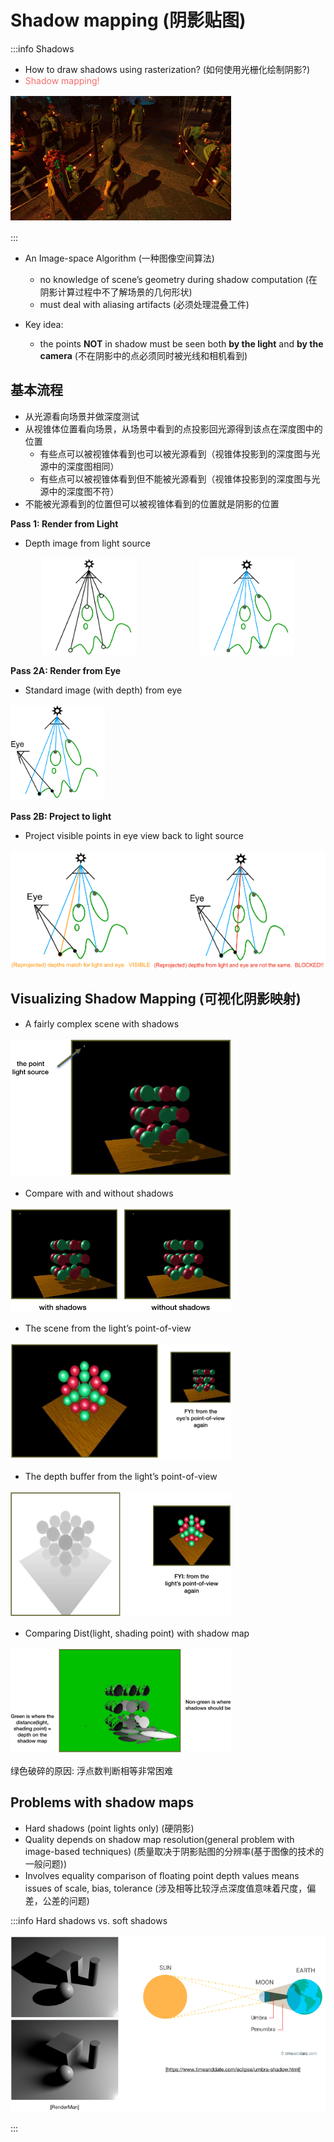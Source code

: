 # Shadow mapping (阴影贴图)

:::info Shadows
- How to draw shadows using rasterization? (如何使用光栅化绘制阴影?)
- <font color="#F56C6C">Shadow mapping!</font>

<img src="./images/ShadowMapping01.png" style="margin: 2px auto; max-width: 70%;">

:::

- An Image-space Algorithm (一种图像空间算法) 
    - no knowledge of scene’s geometry during shadow computation  (在阴影计算过程中不了解场景的几何形状)
    - must deal with aliasing artifacts (必须处理混叠工件)

- Key idea: 
    - the points **NOT** in shadow must be seen both **by the light** and **by the camera** (不在阴影中的点必须同时被光线和相机看到)

## 基本流程

- 从光源看向场景并做深度测试
- 从视锥体位置看向场景，从场景中看到的点投影回光源得到该点在深度图中的位置
    - 有些点可以被视锥体看到也可以被光源看到（视锥体投影到的深度图与光源中的深度图相同）
    - 有些点可以被视锥体看到但不能被光源看到（视锥体投影到的深度图与光源中的深度图不符）
- 不能被光源看到的位置但可以被视锥体看到的位置就是阴影的位置

**Pass 1: Render from Light**

- Depth image from light source
<div style="display: flex">
    <img src="./images/ShadowMapping02.png" style="margin: 2px auto; max-width: 30%;">
    <img src="./images/ShadowMapping03.png" style="margin: 2px auto; max-width: 30%;">
</div>

**Pass 2A: Render from Eye**

- Standard image (with depth) from eye

<img src="./images/ShadowMapping04.png" style="margin: 2px auto; max-width: 30%;">

**Pass 2B: Project to light**

- Project visible points in eye view back to light source

<div style="display: flex">
    <img src="./images/ShadowMapping05.png" style="margin: 2px auto; max-width: 45%;">
    <img src="./images/ShadowMapping06.png" style="margin: 2px auto; max-width: 55%;">
</div>

## Visualizing Shadow Mapping (可视化阴影映射)

- A fairly complex scene with shadows

<img src="./images/ShadowMapping07.png" style="margin: 2px auto; max-width: 70%;">

- Compare with and without shadows

<img src="./images/ShadowMapping08.png" style="margin: 2px auto; max-width: 70%;">

- The scene from the light’s point-of-view

<img src="./images/ShadowMapping09.png" style="margin: 2px auto; max-width: 70%;">

- The depth buﬀer from the light’s point-of-view

<img src="./images/ShadowMapping010.png" style="margin: 2px auto; max-width: 70%;">

- Comparing Dist(light, shading point) with shadow map

<img src="./images/ShadowMapping11.png" style="margin: 2px auto; max-width: 70%;">

绿色破碎的原因: 浮点数判断相等非常困难

## Problems with shadow maps

- Hard shadows (point lights only) (硬阴影)
- Quality depends on shadow map resolution(general problem with image-based techniques) (质量取决于阴影贴图的分辨率(基于图像的技术的一般问题))
- Involves equality comparison of ﬂoating point depth values means issues of scale, bias, tolerance (涉及相等比较浮点深度值意味着尺度，偏差，公差的问题)

:::info Hard shadows vs. soft shadows

<img src="./images/ShadowMapping12.png" style="margin: 2px auto; max-width: 100%;">

:::

